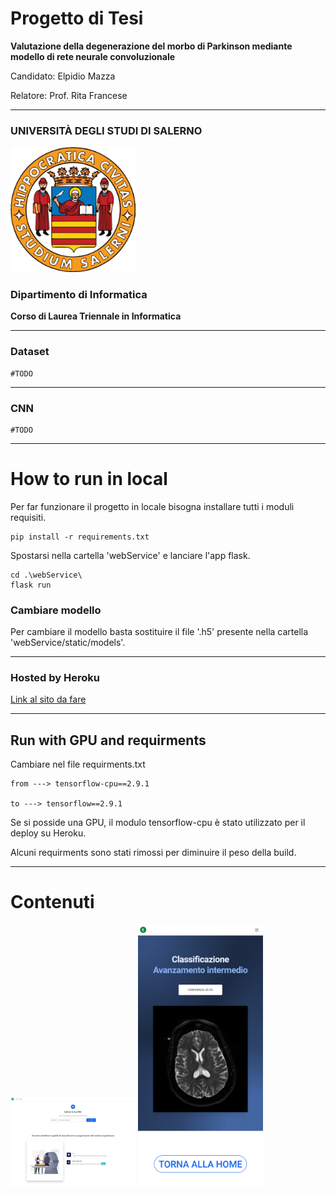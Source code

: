 # Progetto di Tesi

**Valutazione della degenerazione del
morbo di Parkinson mediante modello
di rete neurale convoluzionale**

Candidato: Elpidio Mazza

Relatore: Prof. Rita Francese

---

### **UNIVERSITÀ DEGLI STUDI DI SALERNO**

<img src="./images_repo/unisa-1.jpg" width="200" />

### **Dipartimento di Informatica**

**Corso di Laurea Triennale in Informatica**

---

### Dataset

    #TODO

---

### CNN

    #TODO

---

# How to run in local

Per far funzionare il progetto in locale bisogna installare tutti i moduli requisiti.

```
pip install -r requirements.txt
```

Spostarsi nella cartella 'webService' e lanciare l'app flask.

```
cd .\webService\
flask run
```

### Cambiare modello

Per cambiare il modello basta sostituire il file '.h5' presente
nella cartella 'webService/static/models'.

---

### Hosted by Heroku

[Link al sito da fare]()

---

## Run with GPU and requirments

Cambiare nel file requirments.txt

```
from ---> tensorflow-cpu==2.9.1

to ---> tensorflow==2.9.1
```

Se si posside una GPU, il modulo tensorflow-cpu è stato utilizzato per il deploy su Heroku.

Alcuni requirments sono stati rimossi per diminuire il peso della build.

---

# Contenuti

<div>
<p float="left">
  <img src=".\images_repo\Classifier-parkinson-disease.png" width="200" /> 
  <img src=".\images_repo\Classifier2.png" width="200" />
</p>
</div>
